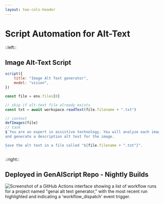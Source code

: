```yaml
---
layout: two-cols-header
---
```


# Script Automation for Alt-Text


::left::

## Image Alt-Text Script

```js
script({
    title: "Image Alt Text generator",
    model: "vision",
})

const file = env.files[0]

// skip if alt-text file already exists
const txt = await workspace.readText(file.filename + ".txt")

// context
defImages(file)
// task
$`You are an expert in assistive technology. You will analyze each image
and generate a description alt text for the image.

Save the alt text in a file called "${file.filename + ".txt"}".
`
```

::right::

<v-click>

## Deployed in GenAIScript Repo - Nightly Builds
![Screenshot of a GitHub Actions interface showing a list of workflow runs for a project named "genai alt text generator," with the most recent run highlighted and indicating a 'workflow_dispatch' event trigger.](/alt-text-deploy.png)

</v-click>
